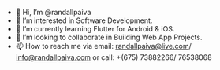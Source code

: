 - 👋 Hi, I’m @randallpaiva
- 👀 I’m interested in Software Development.
- 🌱 I’m currently learning Flutter for Android & iOS.
- 💞️ I’m looking to collaborate in Building Web App Projects.
- 📫 How to reach me via email: randallpaiva@live.com/ info@randallpaiva.com or call: +(675) 73882266/ 76538068

<!---
randallpaiva/randallpaiva is a ✨ special ✨ repository because its `README.md` (this file) appears on your GitHub profile.
You can click the Preview link to take a look at your changes.
--->
